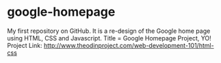 # google-homepage
My first repository on GitHub. It is a re-design of the Google home page using HTML, CSS and Javascript.
Title = Google Homepage Project, YO!
Project Link: http://www.theodinproject.com/web-development-101/html-css
